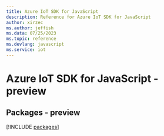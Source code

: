 ```yaml
---
title: Azure IoT SDK for JavaScript
description: Reference for Azure IoT SDK for JavaScript
author: xirzec
ms.author: jeffish
ms.data: 07/25/2023
ms.topic: reference
ms.devlang: javascript
ms.service: iot
---
```

# Azure IoT SDK for JavaScript - preview
## Packages - preview
[!INCLUDE [packages](iot-index.md)]